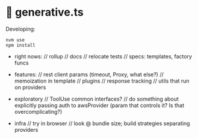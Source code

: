# 🦧 generative.ts

Developing:

```
nvm use
npm install
```

* right nows:
// rollup
// docs
// relocate tests
// specs: templates, factory funcs

* features:
// rest client params (timeout, Proxy, what else?)
// memoization in template
// plugins
// response tracking
// utils that run on providers

* exploratory
// ToolUse common interfaces?
// do something about explicitly passing auth to awsProvider (param that controls it? Is that overcomplicating?)

* infra
// try in browser
// look @ bundle size; build strategies separating providers
